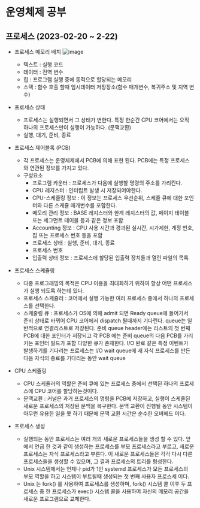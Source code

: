 # 운영체제 공부 

## 프로세스 (2023-02-20 ~ 2-22)
- 프로세스 메모리 배치 
  ![image](https://user-images.githubusercontent.com/37799491/220115973-ee174548-4476-49f7-a666-28126faf1719.png)
  - 텍스트 : 실행 코드
  - 데이터 : 전역 변수
  - 힙 : 프로그램 실행 중에 동적으로 할당되는 메모리
  - 스택 : 함수 호출 할때 임시데이터 저장장소(함수 매개변수, 복귀주소 및 지역 변수)
 
- 프로세스 상태
  - 프로세스는 실행되면서 그 상태가 변한다. 특정 한순간 CPU 코어에서는 오직 하나의 프로세스만이 실행이 가능하다. (문맥교환)
  - 실행, 대기, 준비, 종료 
  
- 프로세스 제어블록 (PCB)
  - 각 프로세스는 운영체제에서 PCB에 의해 표현 된다. PCB에는 특정 프로세스와 연관된 정보를 가지고 있다.
  - 구성요소 
    - 프로그램 카운터 : 프로세스가 다음에 실행할 명령의 주소를 가리킨다.
    - CPU 레지스터 : 인터럽트 발생 시 저장되어야한다.
    - CPU-스케쥴링 정보 : 이 정보는 프로세스 우선순위, 스케쥴 큐에 대한 포인터와 다른 스케쥴 매개변수를 포함한다.
    - 메모리 관리 정보 : BASE 레지스터와 한계 레지스터의 값, 페이지 테이블 또는 세그먼트 테이블 등과 같은 정보 포함
    - Accounting 정보 : CPU 사용 시간과 경과된 실시간, 시가제한, 계정 번호, 잡 또는 프로세스 번호 등을 포함
    - 프로세스 상태 : 실행, 준비, 대기, 종료 
    - 프로세스 번호 
    - 입출력 상태 정보 : 프로세스에 할당된 입출력 장치들과 열린 파일의 목록 
    
- 프로세스 스케쥴링 
  - 다중 프로그래밍의 목적은 CPU 이용을 최대화하기 위하여 항상 어떤 프로세스가 실행 되도록 하는데 있다.
  - 프로세스 스케쥴러 : 코어에서 실행 가능한 여러 프로세스 중에서 하나의 프로세스를 선택한다.
  - 스케줄링 큐 : 프로세스가 OS에 의해 admit 되면 Ready queue에 들어가서 준비 상태로 바뀌어 CPU 코어에서 dispatch 될때까지 기다린다. 
    queue는 일반적으로 연결리스트로 저장된다. 준비 queue header에는 리스트의 첫 번째 PCB에 대한 포인터가 저장되고 각 PCB 에는 준비 queue의 다음 PCB를 가리키는 포인터 필드가 포함 
    다양한 큐가 존재한다. I/O 완료 같은 특정 이벤트가 발생하기를 기다리는 프로세스는 I/O wait queue에 새 자식 프로세스를 만든 다음 자식의 종료를 기다리는 동안 wait queue
    
- CPU 스케쥴링 
  - CPU 스케쥴러의 역할은 준비 큐에 있는 프로세스 중에서 선택된 하나의 프로세스에 CPU 코어를 할당하는것이다.
  - 문맥교환 : 커널은 과거 프로세스의 명령을 PCB에 저장하고, 실행이 스케줄된 새로운 프로세스의 저장된 문맥을 복구한다.
    문맥 교환이 진행될 동안 시스템이 아무런 유용한 일을 못 하기 때문에 문맥 교환 시간은 순수한 오버헤드 이다.

- 프로세스 생성
  - 실행되는 동안 프로세스는 여러 개의 새로운 프로세스들을 생성 할 수 있다. 앞에서 언급 한 것과 같이 생성하는 프로세스를
    부모 프로세스라고 부르고, 새로운 프로세스는 자식 프로세스라고 부른다. 이 새로운 프로세스들은 각각 다시 다른 프로세스들을 생성할 수 있으며,
    그 결과 프로세스의 트리를 형성한다.
  - Unix 시스템에서는 언제나 pid가 1인 systemd 프로세스가 모든 프로세스의 부모 역할을 하고 시스템이 부트될때 생성되는 첫 번째 사용자 프로스세 이다.
  - Unix 는 fork() 를 사용하여 프로세스를 생성하며, fork() 시스템 콜 이후 두 프로세스 중 한 프로세스가 exec() 시스템 콜을 사용하여 자신의 메모리 공간을 
    새로운 프로그램으로 교체한다.

    
